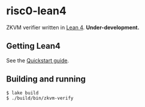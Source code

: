 # risc0-lean4

ZKVM verifier written in [Lean 4](https://leanprover.github.io/). **Under-development.**

## Getting Lean4

See the [Quickstart guide](https://leanprover.github.io/lean4/doc/quickstart.html).

## Building and running

```console
$ lake build
$ ./build/bin/zkvm-verify
```
